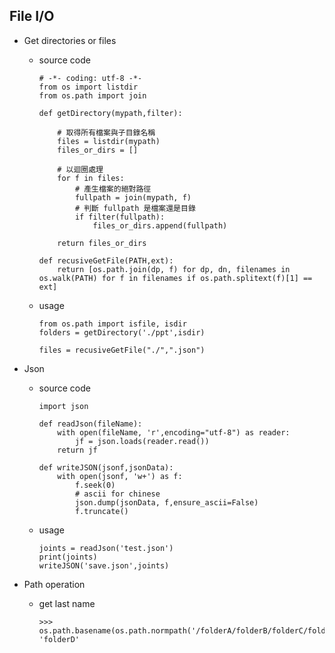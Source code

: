 ## File I/O

- Get directories or files

    - source code 

        ```
        # -*- coding: utf-8 -*-
        from os import listdir
        from os.path import join

        def getDirectory(mypath,filter):

            # 取得所有檔案與子目錄名稱
            files = listdir(mypath)
            files_or_dirs = []

            # 以迴圈處理
            for f in files:
                # 產生檔案的絕對路徑
                fullpath = join(mypath, f)
                # 判斷 fullpath 是檔案還是目錄
                if filter(fullpath):
                    files_or_dirs.append(fullpath)
                    
            return files_or_dirs

        def recusiveGetFile(PATH,ext):
            return [os.path.join(dp, f) for dp, dn, filenames in os.walk(PATH) for f in filenames if os.path.splitext(f)[1] == ext]

        ```
    - usage
        ```
        from os.path import isfile, isdir
        folders = getDirectory('./ppt',isdir)

        files = recusiveGetFile("./",".json")
        ```
- Json

    - source code 

        ```
        import json

        def readJson(fileName):
            with open(fileName, 'r',encoding="utf-8") as reader:
                jf = json.loads(reader.read())
            return jf
        
        def writeJSON(jsonf,jsonData):
            with open(jsonf, 'w+') as f:
                f.seek(0)
                # ascii for chinese 
                json.dump(jsonData, f,ensure_ascii=False)
                f.truncate()

        ```

    - usage
    
        ```
        joints = readJson('test.json')
        print(joints)
        writeJSON('save.json',joints)
        ```

- Path operation

    - get last name
    
        ```
        >>> os.path.basename(os.path.normpath('/folderA/folderB/folderC/folderD/'))
        'folderD'
        ```